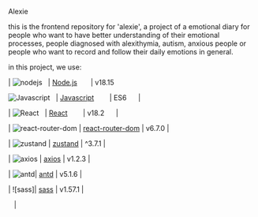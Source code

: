 Alexie

this is the frontend repository for 'alexie', a project of a emotional diary for people who want to have better understanding of their emotional processes, people diagnosed with alexithymia, autism, anxious people or people who want to record and follow their daily emotions in general.

in this project, we use:

| ![nodejs](https://img.shields.io/badge/Node.js-43853D?style=for-the-badge&logo=node.js&logoColor=white)   | [Node.js](https://nodejs.org/en/)       | v18.15   

![Javascript](https://img.shields.io/badge/Javascript-353839?style=for-the-badge&logo=Javascript&logoColor=white)   | [Javascript](https://www.typescriptlang.org/)        | ES6      |


| ![React]( https://img.shields.io/badge/React-20232A?style=for-the-badge&logo=react&logoColor=61DAFBhttps://img.shields.io/badge/React-20232A?style=for-the-badge&logo=react&logoColor=61DAFB)   | [React](https://pt-br.reactjs.org/)        | v18.2      |

| ![react-router-dom](https://img.shields.io/badge/react_router_dom-20232A?style=for-the-badge&logo=react-router-dom&logoColor=white) | [react-router-dom](https://www.npmjs.com/package/react-router-dom) | v6.7.0 |

| ![zustand](https://img.shields.io/badge/zustand-20232A?style=for-the-badge&logo=zustand&logoColor=white) | [zustand](https://docs.pmnd.rs/zustand/introduction) | ^3.7.1 |

| ![axios](https://img.shields.io/badge/axios-5a29e4?style=for-the-badge&logo=axios&logoColor=white) | [axios](https://axios-http.com/) | v1.2.3 |

| ![antd](https://img.shields.io/badge/antd-5a29e4?style=for-the-badge&logo=axios&logoColor=white)| [antd](https://ant.design/)       |   v5.1.6    |

| ![sass]| [sass]()       | v1.57.1      |

   |

